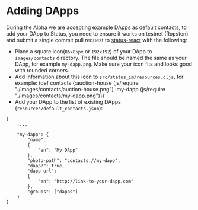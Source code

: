 # Adding DApps

During the Alpha we are accepting example DApps as default contacts, to
add your DApp to Status, you need to ensure it works on testnet
(Ropsten) and submit a single commit pull request to
[status-react](http://github.com/status-im/status-react) with the
following:

  - Place a square icon(`85x85px` or `192x192`) of your DApp to
    `images/contacts` directory. The file should be named the same as
    your DApp, for example `my-dapp.png`. Make sure your icon fits and
    looks good with rounded corners.
  - Add information about this icon to `src/status_im/resources.cljs`,
    for example:
        (def contacts
          {:auction-house (js/require "./images/contacts/auction-house.png")
           :my-dapp (js/require "./images/contacts/my-dapp.png")})
  - Add your DApp to the list of existing DApps
    (`resources/default_contacts.json`):

<!-- end list -->

    [
        ...,

        "my-dapp": {
            "name":
            {
                "en": "My DApp"
            },
            "photo-path": "contacts://my-dapp",
            "dapp?": true,
            "dapp-url":
            {
                "en": "http://link-to-your-dapp.com"
            },
            "groups": ["dapps"]
        }
    ]